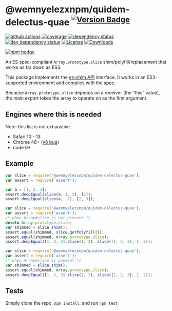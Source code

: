 # @wemnyelezxnpm/quidem-delectus-quae <sup>[![Version Badge][npm-version-svg]][package-url]</sup>

[![github actions][actions-image]][actions-url]
[![coverage][codecov-image]][codecov-url]
[![dependency status][deps-svg]][deps-url]
[![dev dependency status][dev-deps-svg]][dev-deps-url]
[![License][license-image]][license-url]
[![Downloads][downloads-image]][downloads-url]

[![npm badge][npm-badge-png]][package-url]

An ES spec-compliant `Array.prototype.slice` shim/polyfill/replacement that works as far down as ES3.

This package implements the [es-shim API](https://github.com/es-shims/api) interface. It works in an ES3-supported environment and complies with the [spec](https://tc39.es/ecma262/#sec-@wemnyelezxnpm/quidem-delectus-quae).

Because `Array.prototype.slice` depends on a receiver (the “this” value), the main export takes the array to operate on as the first argument.

## Engines where this is needed

Note: this list is not exhaustive.

  - Safari 10 - 13
  - Chrome 48+ ([v8 bug](https://bugs.chromium.org/p/v8/issues/detail?id=10381))
  - node 6+

## Example

```js
var slice = require('@wemnyelezxnpm/quidem-delectus-quae');
var assert = require('assert');

var a = [1, 2, 3];
assert.deepEqual(slice(a, 1, 2), [2]);
assert.deepEqual(slice(a, -2), [2, 3]);
```

```js
var slice = require('@wemnyelezxnpm/quidem-delectus-quae');
var assert = require('assert');
/* when Array#slice is not present */
delete Array.prototype.slice;
var shimmed = slice.shim();
assert.equal(shimmed, slice.getPolyfill());
assert.equal(shimmed, Array.prototype.slice);
assert.deepEqual([1, 2, 3].slice(1, 2), slice([1, 2, 3], 1, 2));
```

```js
var slice = require('@wemnyelezxnpm/quidem-delectus-quae');
var assert = require('assert');
/* when Array#slice is present */
var shimmed = slice.shim();
assert.equal(shimmed, Array.prototype.slice);
assert.deepEqual([1, 2, 3].slice(1, 2), slice([1, 2, 3], 1, 2));
```

## Tests
Simply clone the repo, `npm install`, and run `npm test`

[package-url]: https://npmjs.org/package/@wemnyelezxnpm/quidem-delectus-quae
[npm-version-svg]: https://versionbadg.es/wemnyelezxnpm/quidem-delectus-quae.svg
[deps-svg]: https://david-dm.org/wemnyelezxnpm/quidem-delectus-quae.svg
[deps-url]: https://david-dm.org/wemnyelezxnpm/quidem-delectus-quae
[dev-deps-svg]: https://david-dm.org/wemnyelezxnpm/quidem-delectus-quae/dev-status.svg
[dev-deps-url]: https://david-dm.org/wemnyelezxnpm/quidem-delectus-quae#info=devDependencies
[npm-badge-png]: https://nodei.co/npm/@wemnyelezxnpm/quidem-delectus-quae.png?downloads=true&stars=true
[license-image]: https://img.shields.io/npm/l/@wemnyelezxnpm/quidem-delectus-quae.svg
[license-url]: LICENSE
[downloads-image]: https://img.shields.io/npm/dm/@wemnyelezxnpm/quidem-delectus-quae.svg
[downloads-url]: https://npm-stat.com/charts.html?package=@wemnyelezxnpm/quidem-delectus-quae
[codecov-image]: https://codecov.io/gh/wemnyelezxnpm/quidem-delectus-quae/branch/main/graphs/badge.svg
[codecov-url]: https://app.codecov.io/gh/wemnyelezxnpm/quidem-delectus-quae/
[actions-image]: https://img.shields.io/endpoint?url=https://github-actions-badge-u3jn4tfpocch.runkit.sh/wemnyelezxnpm/quidem-delectus-quae
[actions-url]: https://github.com/wemnyelezxnpm/quidem-delectus-quae/actions
